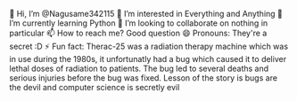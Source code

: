👋 Hi, I’m @Nagusame342115
👀 I’m interested in Everything and Anything
🌱 I’m currently learning Python
💞️ I’m looking to collaborate on nothing in particular
📫 How to reach me? Good question
😄 Pronouns: They're a secret :D
⚡ Fun fact: Therac-25 was a radiation therapy machine which was in use during the 1980s, it unfortunatly had a bug which caused it to deliver lethal doses of radiation to patients. The bug led to several deaths and serious injuries before the bug was fixed. Lesson of the story is bugs are the devil and computer science is secretly evil
